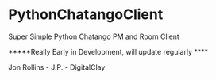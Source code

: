 # PythonChatangoClient
Super Simple Python Chatango PM and Room Client 

*****Really Early in Development, will update regularly ****

Jon Rollins - J.P. - DigitalClay
